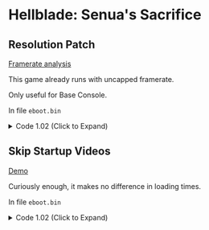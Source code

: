# Hellblade: Senua's Sacrifice

## Resolution Patch

[Framerate analysis](https://youtu.be/DO8zPsX_ahE)

This game already runs with uncapped framerate.

Only useful for Base Console.

In file `eboot.bin`

<details>
<summary>Code 1.02 (Click to Expand)</summary>

```
# all code below must be applied

# allow screenpercentage to be used
8B 05 77 87 20 03 83 38 01 75 0D

8B 05 77 87 20 03 83 38 01 74 0D

# call
48 8B 05 4C 7D 03 03

67 67 E8 7D 0A 22 00

# main code
E8 0C E1 49 01 90 90 90 90 90 90 90 90 90 90 90 90 55 48 89 E5 41 57 41 56 41 54 53 48 89 D3 45 89

E8 0C E1 49 01 90 90 90 90 90 90 90 90 90 90 90 90 C3 48 8B 05 C8 72 E1 02 C7 00 00 00 86 42 C3 89

# Presets:

# 540p target
C7 00 00 00 48 42 C3 89

# 720p target
C7 00 00 00 86 42 C3 89

# 900p target
C7 00 F6 A8 A6 42 C3 89

# 50.0f  = 00 00 48 42
# 67.0f  = 00 00 86 42
# 83.33f = F6 A8 A6 42
```

</details>

## Skip Startup Videos

[Demo](https://cdn.discordapp.com/attachments/650395105479360514/858528041557557278/SkipMovieDemo.mp4)

Curiously enough, it makes no difference in loading times.

In file `eboot.bin`

<details>
<summary>Code 1.02 (Click to Expand)</summary>

```
48 83 BF A0 00 00 00 00 0F 85 87 06 00 00

48 83 BF A0 00 00 00 00 48 E9 87 06 00 00
```

</details>
